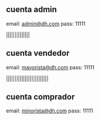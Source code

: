 cuenta admin
------------
email: admin@dh.com
pass: 11111

||||||||||||||

cuenta vendedor
---------------

email: mayorista@dh.com
pass: 11111


|||||||||||||||||||||||||

cuenta comprador
---------------

email: minorista@dh.com
pass: 11111
